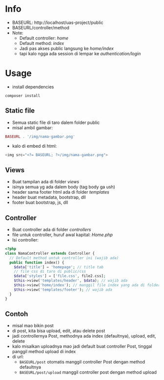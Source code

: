 # Info

- BASEURL: http://localhost/uas-project/public
- BASEURL/controller/method
- Note:
  - Default controller: *home*
  - Default method: *index*
  - Jadi pas akses public langsung ke *home/index*
  - tapi kalo ngga ada session di lempar ke *authentication/login*
 
# Usage
- install dependencies
```
composer install
```
## Static file
- Semua static file di taro dalem folder public
- misal ambil gambar:
```php
BASEURL . '/img/nama-gambar.png'
```
- kalo di embed di html:
```php
<img src="<?= BASEURL; ?>/img/nama-gambar.png">
```

## Views
- Buat tampilan ada di folder *views*
- isinya semua yg ada dalem body (tag body ga ush)
- header sama footer html ada di folder *templates*
- header buat metadata, bootstrap, dll
- footer buat bootstrap, js, dll

## Controller
- Buat controller ada di folder *controllers*
- file untuk controller, huruf awal kapital: *Home.php*
- Isi controller:
```php
<?php 
class NamaController extends Controller {
  // Default method untuk controller ini (wajib ada)
  public function index() {
    $data['title'] = 'homepage'; // title tab
    // file css di taro di public/css
    $data['styles'] = ['file.css', file2.css];
    $this->view('templates/header', $data); // wajib ada
    $this->view('home/index'); // manggil file index yang ada di folder views/home
    $this->view('templates/footer'); // wajib ada
  }
}
```
## Contoh
- misal mao bikin post
- di post, kita bisa upload, edit, atau delete post
- jadi controllernya Post, methodnya ada index (defaultnya), upload, edit, delete
- kalo misalkan uploadnya mao jadi default buat controller Post, tinggal panggil method upload di index
- di url:
  - ```BASEURL/post```
otomatis manggil controller Post dengan method defaultnya
  - ```BASEURL/post/upload```
manggil controller post dengan method upload

